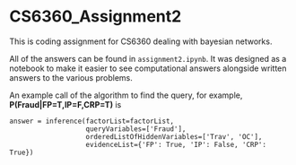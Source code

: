 # CS6360_Assignment2
This is coding assignment for CS6360 dealing with bayesian networks. 

All of the answers can be found in `assignment2.ipynb`. It was designed as a notebook to make it easier to see computational answers alongside written answers to the various problems. 

An example call of the algorithm to find the query, for example, **P(Fraud|FP=T,IP=F,CRP=T)** is
```
answer = inference(factorList=factorList,
                   queryVariables=['Fraud'],
                   orderedListOfHiddenVariables=['Trav', 'OC'],
                   evidenceList={'FP': True, 'IP': False, 'CRP': True})
```
